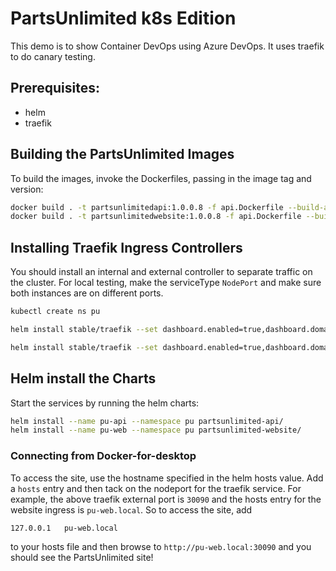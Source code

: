 # PartsUnlimited k8s Edition

This demo is to show Container DevOps using Azure DevOps. It uses traefik to do canary testing.

## Prerequisites:
- helm
- traefik

## Building the PartsUnlimited Images
To build the images, invoke the Dockerfiles, passing in the image tag and version:

```sh
docker build . -t partsunlimitedapi:1.0.0.8 -f api.Dockerfile --build-arg version=1.0.0.8
docker build . -t partsunlimitedwebsite:1.0.0.8 -f api.Dockerfile --build-arg version=1.0.0.8
```

## Installing Traefik Ingress Controllers

You should install an internal and external controller to separate traffic on the cluster. For local testing, make the serviceType `NodePort` and make sure both instances are on different ports.

```sh
kubectl create ns pu

helm install stable/traefik --set dashboard.enabled=true,dashboard.domain=traefik-external.local,metrics.prometheus.enabled=true,service.nodePorts.http=30090,serviceType=NodePort,imageTag=1.7.6,kubernetes.ingressClass=traefik-external --name="traefik-external" --namespace pu

helm install stable/traefik --set dashboard.enabled=true,dashboard.domain=traefik-internal.local,metrics.prometheus.enabled=true,service.nodePorts.http=30080,serviceType=NodePort,imageTag=1.7.6,kubernetes.ingressClass=traefik-internal --name="traefik-internal" --namespace pu
```

## Helm install the Charts
Start the services by running the helm charts:

```sh
helm install --name pu-api --namespace pu partsunlimited-api/
helm install --name pu-web --namespace pu partsunlimited-website/
```

### Connecting from Docker-for-desktop
To access the site, use the hostname specified in the helm hosts value. Add a `hosts` entry and then tack on the nodeport for the traefik service. For example, the above traefik external port is `30090` and the hosts entry for the website ingress is `pu-web.local`. So to access the site, add
```
127.0.0.1   pu-web.local
```
to your hosts file and then browse to `http://pu-web.local:30090` and you should see the PartsUnlimited site!
